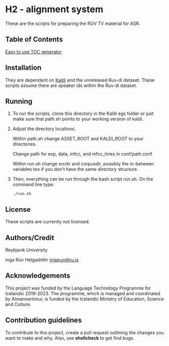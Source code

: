 # H2 - alignment system
These are the scripts for preparing the RÚV TV material for ASR.

## Table of Contents
[Easy to use TOC generator](https://ecotrust-canada.github.io/markdown-toc/)

## Installation
They are dependent on [Kaldi](https://github.com/kaldi-asr/kaldi) and the
unreleased Ruv-di dataset. These scripts assume there are speaker ids within
the Ruv-di dataset.


## Running
1. To run the scripts, clone this directory in the Kaldi egs folder or just
make sure  that path.sh points to your working version of kaldi.

2. Adjust the directory locations. 

    Within path.sh change ASSET_ROOT and KALDI_ROOT to your directories.

    Change path for exp, data, mfcc, and mfcc_hires in conf/path.conf

    Within run.sh change srcdir and corpusdir, possibly the in-between
    variables too if you don't have the same directory structure.

3. Then, everything can be run through the bash script run.sh. On the command
line type:

    `./run.sh`

## License
These scripts are currently not licensed.

## Authors/Credit
Reykjavik University

Inga Rún Helgadóttir <ingarun@ru.is>

## Acknowledgements
This project was funded by the Language Technology Programme for Icelandic
2019-2023. The programme, which is managed and coordinated by Almannarómur, is
funded by the Icelandic Ministry of Education, Science and Culture.

## Contribution guidelines
To contribute to this project, create a pull request outlining the changes you
want to make and why. Also, use **shellcheck** to get find bugs.
